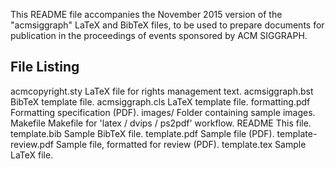 This README file accompanies the November 2015 version of the "acmsiggraph"
LaTeX and BibTeX files, to be used to prepare documents for publication in
the proceedings of events sponsored by ACM SIGGRAPH.

File Listing
------------

acmcopyright.sty         LaTeX file for rights management text.
acmsiggraph.bst          BibTeX template file.
acmsiggraph.cls          LaTeX template file.
formatting.pdf           Formatting specification (PDF).
images/                  Folder containing sample images.
Makefile                 Makefile for 'latex / dvips / ps2pdf' workflow.
README                   This file.
template.bib             Sample BibTeX file.
template.pdf             Sample file (PDF).
template-review.pdf      Sample file, formatted for review (PDF).
template.tex             Sample LaTeX file.
